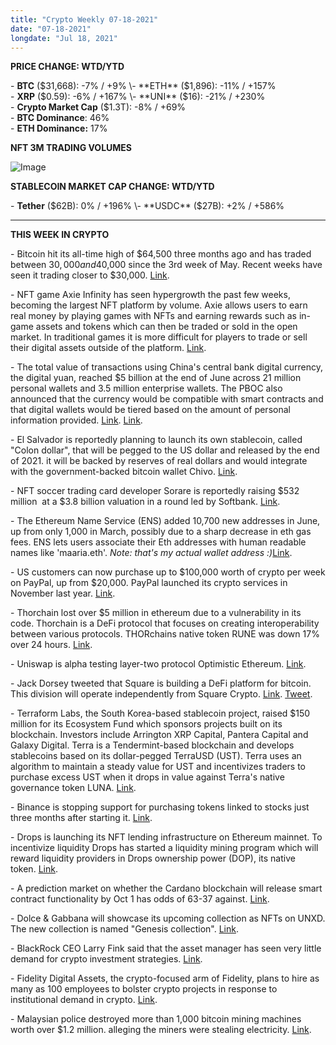 ```yaml
---
title: "Crypto Weekly 07-18-2021"
date: "07-18-2021"
longdate: "Jul 18, 2021"
---
```


**PRICE CHANGE: WTD/YTD**

\- **BTC** ($31,668): -7% / +9%  
\- **ETH** ($1,896): -11% / +157%  
\- **XRP** ($0.59): -6% / +167%  
\- **UNI** ($16): -21% / +230%  
\- **Crypto Market Cap** ($1.3T): -8% / +69%   
\- **BTC Dominance**: 46%  
\- **ETH Dominance:** 17%  


**NFT 3M TRADING VOLUMES**

![Image](/images/07-18-2021-1.png)


**STABLECOIN MARKET CAP CHANGE: WTD/YTD**

\- **Tether** ($62B): 0% / +196%  
\- **USDC** ($27B): +2% / +586%



---

**THIS WEEK IN CRYPTO**

\- Bitcoin hit its all-time high of $64,500 three months ago and has traded between $30,000 and $40,000 since the 3rd week of May. Recent weeks have seen it trading closer to $30,000. [Link](https://www.businessinsider.com/sorare-nft-softbank-soccer-funding-2021-7).   
  
\- NFT game Axie Infinity has seen hypergrowth the past few weeks, becoming the largest NFT platform by volume. Axie allows users to earn real money by playing games with NFTs and earning rewards such as in-game assets and tokens which can then be traded or sold in the open market. In traditional games it is more difficult for players to trade or sell their digital assets outside of the platform. [Link](https://blockcast.cc/news/axie-infinity-broke-out-playing-while-earning-is-the-next-liquid-mining/).   
  
\- The total value of transactions using China's central bank digital currency, the digital yuan, reached $5 billion at the end of June across 21 million personal wallets and 3.5 million enterprise wallets. The PBOC also announced that the currency would be compatible with smart contracts and that digital wallets would be tiered based on the amount of personal information provided. [Link](https://www.coindesk.com/digital-yuan-used-in-5-billion-of-transactions-pboc). [Link](https://www.theblockcrypto.com/post/111648/china-digital-yuan-whitepaper-smart-contract-programmability).   
  
\- El Salvador is reportedly planning to launch its own stablecoin, called "Colon dollar", that will be pegged to the US dollar and released by the end of 2021. it will be backed by reserves of real dollars and would integrate with the government-backed bitcoin wallet Chivo. [Link](https://cryptonewmedia.press/el-salvador-is-reportedly-planning-its-own-national-stablecoin-heres-what-you-need-to-know-%e2%8b%86-zycrypto/).   
  
\- NFT soccer trading card developer Sorare is reportedly raising $532 million  at a $3.8 billion valuation in a round led by Softbank. [Link](https://www.businessinsider.com/sorare-nft-softbank-soccer-funding-2021-7?r=AU&IR=T).   
  
\- The Ethereum Name Service (ENS) added 10,700 new addresses in June, up from only 1,000 in March, possibly due to a sharp decrease in eth gas fees. ENS lets users associate their Eth addresses with human readable names like 'maaria.eth'. *Note: that's my actual wallet address :)*[Link](https://www.theblockcrypto.com/post/111541/ethereum-name-service-grows-by-10700-addresses-in-june-now-attached-to-277-million).   
  
\- US customers can now purchase up to $100,000 worth of crypto per week on PayPal, up from $20,000. PayPal launched its crypto services in November last year. [Link](https://bitcoinwarrior.net/2021/07/paypal-ups-btc-purchase-limit-to-100k-per-week/).   
  
\- Thorchain lost over $5 million in ethereum due to a vulnerability in its code. Thorchain is a DeFi protocol that focuses on creating interoperability between various protocols. THORchains native token RUNE was down 17% over 24 hours. [Link](https://en.cryptonomist.ch/2021/07/16/thorchain-ethereum-stolen-hack/).   
  
\- Uniswap is alpha testing layer-two protocol Optimistic Ethereum. [Link](https://www.theblockcrypto.com/linked/111194/uniswap-takes-next-step-toward-adopting-layer-2-tech-with-alpha-launch-on-optimism).   
  
\- Jack Dorsey tweeted that Square is building a DeFi platform for bitcoin. This division will operate independently from Square Crypto. [Link](https://decrypt.co/76086/jack-dorsey-crypto-platform). [Tweet](https://twitter.com/jack/status/1415765941904941061).   
  
\- Terraform Labs, the South Korea-based stablecoin project, raised $150 million for its Ecosystem Fund which sponsors projects built on its blockchain. Investors include Arrington XRP Capital, Pantera Capital and Galaxy Digital. Terra is a Tendermint-based blockchain and develops stablecoins based on its dollar-pegged TerraUSD (UST). Terra uses an algorithm to maintain a steady value for UST and incentivizes traders to purchase excess UST when it drops in value against Terra's native governance token LUNA. [Link](https://www.coindesk.com/terra-attracts-150m-for-defi-ecosystem-fund).   
  
\- Binance is stopping support for purchasing tokens linked to stocks just three months after starting it. [Link](https://www.coindesk.com/binance-to-end-support-for-stock-tokens).   
  
\- Drops is launching its NFT lending infrastructure on Ethereum mainnet. To incentivize liquidity Drops has started a liquidity mining program which will reward liquidity providers in Drops ownership power (DOP), its native token. [Link](https://dailyhodl.com/2021/07/15/drops-launches-on-ethereum-mainnet-to-start-nft-backed-loans/).   
  
\- A prediction market on whether the Cardano blockchain will release smart contract functionality by Oct 1 has odds of 63-37 against. [Link](https://www.coindesk.com/market-opens-betting-that-cardano-wont-release-smart-contracts-by-oct-1).   
  
\- Dolce & Gabbana will showcase its upcoming collection as NFTs on UNXD. The new collection is named "Genesis collection". [Link](https://tokenhell.com/dolce-gabbana-partners-with-unxd-to-launch-exclusive-nft/).   
  
\- BlackRock CEO Larry Fink said that the asset manager has seen very little demand for crypto investment strategies. [Link](https://www.theblockcrypto.com/linked/111270/blackrock-ceo-says-crypto-isnt-part-of-clients-long-term-strategies).   
  
\- Fidelity Digital Assets, the crypto-focused arm of Fidelity, plans to hire as many as 100 employees to bolster crypto projects in response to institutional demand in crypto. [Link](https://www.bloomberg.com/news/articles/2021-07-12/fidelity-digital-to-expand-staff-by-70-on-strong-crypto-demand).   
  
\- Malaysian police destroyed more than 1,000 bitcoin mining machines worth over $1.2 million. alleging the miners were stealing electricity. [Link](https://www.theblockcrypto.com/post/111682/malaysia-police-crash-bitcoin-miners).